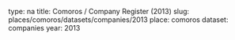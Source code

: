 type: na
title: Comoros / Company Register (2013)
slug: places/comoros/datasets/companies/2013
place: comoros
dataset: companies
year: 2013
